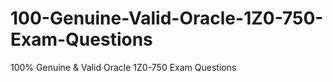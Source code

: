 # 100-Genuine-Valid-Oracle-1Z0-750-Exam-Questions
100% Genuine &amp; Valid Oracle 1Z0-750 Exam Questions
